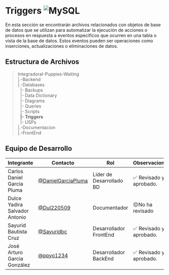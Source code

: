 # Triggers ![MySQL](https://img.shields.io/badge/MySQL-005C84?style=for-the-badge&logo=mysql&logoColor=white)

 En esta sección se encontrarán archivos relacionados con objetos de base de datos que se utilizan para automatizar la ejecución de acciones o procesos en respuesta a eventos específicos que ocurren en una tabla o vista de la base de datos. Estos eventos pueden ser operaciones como inserciones, actualizaciones o eliminaciones de datos.

## Estructura de Archivos

>IntegradoraI-Puppies-Waiting<br>
>|.-Backend <br>
>|.-Databases <br>
>&nbsp;&nbsp;|- Backups<br>
>&nbsp;&nbsp;|- Data Dictionary<br>
>&nbsp;&nbsp;|- Diagrams<br>
>&nbsp;&nbsp;|- Queries<br>
>&nbsp;&nbsp;|- Scripts<br>
>&nbsp;&nbsp;**|- Triggers**<br>
>&nbsp;&nbsp;|- USPs<br>
>|.-Documentacion<br>
>|.-FrontEnd


## Equipo de Desarrollo

|Integrante|Contacto|Rol|Observaciones|
|------------|--------|---|---|
|Carlos Daniel Garcia Pluma|[@DanielGarciaPluma](https://github.com/DanielGarciaPluma)|Lider de Desarrollado BD|✅ Revisado y aprobado.|
|Dulce Yadira Salvador Antonio|[@Dul220509](https://github.com/Dul220509)|Documentador|😔No ha revisado|
|Sayurid Bautista Cruz|[@Sayuridbc](https://github.com/sayuridbc)|Desarrollador FrontEnd|✅ Revisado y aprobado.|
|José Arturo Garcia González |[@ppyo1234](https://github.com/ppyo1234)|Desarrollador BackEnd|✅ Revisado y aprobado.|
